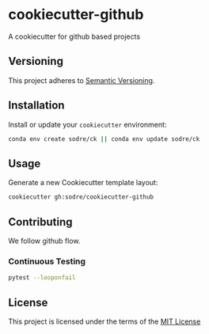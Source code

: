 # cookiecutter-github

A cookiecutter for github based projects

## Versioning
This project adheres to [Semantic Versioning](http://semver.org/).

## Installation
Install or update your `cookiecutter` environment:
```bash
conda env create sodre/ck || conda env update sodre/ck
```

## Usage
Generate a new Cookiecutter template layout:
```bash
cookiecutter gh:sodre/cookiecutter-github
```

## Contributing
We follow github flow.

### Continuous Testing
```bash
pytest --looponfail
```

## License
This project is licensed under the terms of the [MIT License](/LICENSE)
